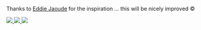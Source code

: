 Thanks to [Eddie Jaoude](https://github.com/eddiejaoude) for the inspiration ... this will be nicely improved &copy;

<p>
  <a href="https://twitter.com/brunoripa">
    <img src="https://img.shields.io/twitter/follow/brunoripa?label=Twitter&logo=twitter&style=for-the-badge" />
  </a>
  <a href="https://medium.com/@brunoripa">
    <img src="https://img.shields.io/badge/-medium-black?style=for-the-badge&logo=medium" />
  </a>
  <a href=https://www.linkedin.com/in/brunoripa/">
    <img src="https://img.shields.io/badge/-LinkedIn-blue?style=for-the-badge&logo=linkedin" />
  </a>
  
</p>
